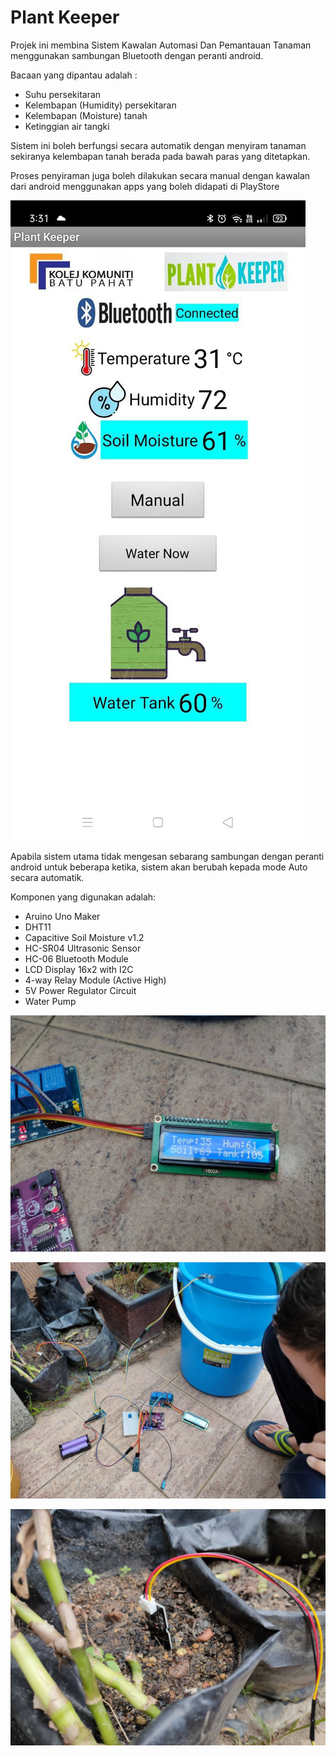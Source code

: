 # Plant Keeper
Projek ini membina Sistem Kawalan Automasi Dan Pemantauan Tanaman menggunakan sambungan Bluetooth dengan peranti android.

Bacaan yang dipantau adalah :
- Suhu persekitaran
- Kelembapan (Humidity) persekitaran
- Kelembapan (Moisture) tanah
- Ketinggian air tangki

Sistem ini boleh berfungsi secara automatik dengan menyiram tanaman sekiranya kelembapan tanah berada pada bawah paras yang ditetapkan.

Proses penyiraman juga boleh dilakukan secara manual dengan kawalan dari android menggunakan apps yang boleh didapati di PlayStore

![LinerBot](/Plant_Keeper_Bluetooth/Image/01.jpg)

Apabila sistem utama tidak mengesan sebarang sambungan dengan peranti android untuk beberapa ketika, sistem akan berubah kepada mode Auto secara automatik.

Komponen yang digunakan adalah:
- Aruino Uno Maker
- DHT11
- Capacitive Soil Moisture v1.2
- HC-SR04 Ultrasonic Sensor
- HC-06 Bluetooth Module
- LCD Display 16x2 with I2C
- 4-way Relay Module (Active High)
- 5V Power Regulator Circuit
- Water Pump

![LinerBot](/Plant_Keeper_Bluetooth/Image/photo02.jpg)

![LinerBot](/Plant_Keeper_Bluetooth/Image/photo01.jpg)

![LinerBot](/Plant_Keeper_Bluetooth/Image/photo03.jpg)
